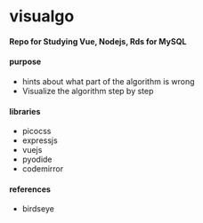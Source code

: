 # visualgo
 
#### Repo for Studying Vue, Nodejs, Rds for MySQL

#### purpose
- hints about what part of the algorithm is wrong
- Visualize the algorithm step by step


#### libraries
- picocss
- expressjs
- vuejs
- pyodide
- codemirror


#### references
- birdseye
